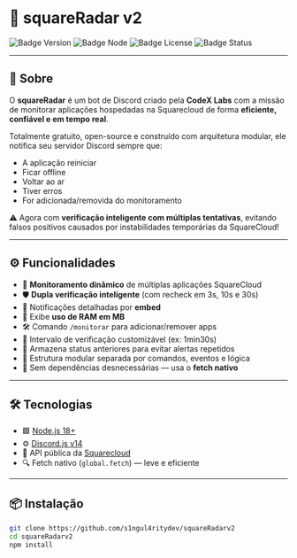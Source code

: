 # 🚀 squareRadar v2

![Badge Version](https://img.shields.io/badge/Version-2.0.0-blue.svg)
![Badge Node](https://img.shields.io/badge/Node.js->=18.0.0-brightgreen.svg)
![Badge License](https://img.shields.io/badge/License-CodeX%20Labs%20CUSTOM-red)
![Badge Status](https://img.shields.io/badge/Status-Ativo-success)

---

## 🧐 Sobre

O **squareRadar** é um bot de Discord criado pela **CodeX Labs** com a missão de monitorar aplicações hospedadas na Squarecloud de forma **eficiente, confiável e em tempo real**.

Totalmente gratuito, open-source e construído com arquitetura modular, ele notifica seu servidor Discord sempre que:
- A aplicação reiniciar
- Ficar offline
- Voltar ao ar
- Tiver erros
- For adicionada/removida do monitoramento

⚠️ Agora com **verificação inteligente com múltiplas tentativas**, evitando falsos positivos causados por instabilidades temporárias da SquareCloud!

---

## ⚙️ Funcionalidades

- 📡 **Monitoramento dinâmico** de múltiplas aplicações SquareCloud
- 🛡️ **Dupla verificação inteligente** (com recheck em 3s, 10s e 30s)
- 🔔 Notificações detalhadas por **embed**
- 💾 Exibe **uso de RAM em MB**
- 🛠️ Comando `/monitorar` para adicionar/remover apps
- 📅 Intervalo de verificação customizável (ex: 1min30s)
- 🧠 Armazena status anteriores para evitar alertas repetidos
- 📁 Estrutura modular separada por comandos, eventos e lógica
- 🚫 Sem dependências desnecessárias — usa o **fetch nativo**

---

## 🛠️ Tecnologias

- 🟩 [Node.js 18+](https://nodejs.org/)
- ⚙️ [Discord.js v14](https://discord.js.org/)
- 🔗 API pública da [Squarecloud](https://squarecloud.app)
- 🔍 Fetch nativo (`global.fetch`) — leve e eficiente

---

## 📦 Instalação

```bash
git clone https://github.com/s1ngul4ritydev/squareRadarv2
cd squareRadarv2
npm install
